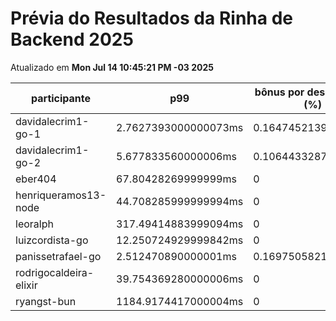 # Prévia do Resultados da Rinha de Backend 2025
Atualizado em **Mon Jul 14 10:45:21 PM -03 2025**


| participante | p99 | bônus por desempenho (%) | multa ($) | lucro |
| -- | -- | -- | -- | -- |
|	davidalecrim1-go-1	|	2.7627393000000073ms	|	0.16474521399999986	|	104147.29674998373	|	242438.60450881993	|
|	davidalecrim1-go-2	|	5.677833560000006ms	|	0.10644332879999988	|	75915.36574998885	|	164073.34849997447	|
|	eber404	|	67.80428269999999ms	|	0	|	26868.880499999996	|	49899.3495	|
|	henriqueramos13-node	|	44.708285999999994ms	|	0	|	60470.81249999999	|	112302.9375	|
|	leoralph	|	317.49414883999094ms	|	0	|	64073.820999999996	|	118994.239	|
|	luizcordista-go	|	12.250724929999842ms	|	0	|	0	|	306471.94	|
|	panissetrafael-go	|	2.512470890000001ms	|	0.16975058219999997	|	75755.73915	|	177430.88935201097	|
|	rodrigocaldeira-elixir	|	39.754369280000006ms	|	0	|	69358.51474999999	|	128808.67025000001	|
|	ryangst-bun	|	1184.9174417000004ms	|	0	|	0	|	0	|
